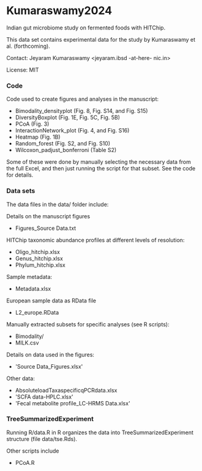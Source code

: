 # Kumaraswamy2024


Indian gut microbiome study on fermented foods with HITChip.

This data set contains experimental data for the study by Kumaraswamy
et al. (forthcoming).

Contact: Jeyaram Kumaraswamy <jeyaram.ibsd -at-here- nic.in>

License: MIT


### Code

Code used to create figures and analyses in the manuscript:

- Bimodality_densityplot (Fig. 8, Fig. S14, and Fig. S15)
- DiversityBoxplot (Fig. 1E, Fig. 5C, Fig. 5B)
- PCoA (Fig. 3)
- InteractionNetwork_plot (Fig. 4, and Fig. S16)
- Heatmap (Fig. 1B)
- Random_forest	(Fig. S2, and Fig. S10)
- Wilcoxon_padjust_bonferroni (Table S2)


Some of these were done by manually selecting the necessary data from
the full Excel, and then just running the script for that subset. See
the code for details.


### Data sets

The data files in the data/ folder include:

Details on the manuscript figures
- Figures_Source Data.txt

HITChip taxonomic abundance profiles at different levels of resolution:
- Oligo_hitchip.xlsx
- Genus_hitchip.xlsx
- Phylum_hitchip.xlsx

Sample metadata:
- Metadata.xlsx

European sample data as RData file
- L2_europe.RData

Manually extracted subsets for specific analyses (see R scripts):
- Bimodality/
- MILK.csv

Details on data used in the figures:
- 'Source Data_Figures.xlsx'

Other data:
- AbsoluteloadTaxaspecificqPCRdata.xlsx
- 'SCFA data-HPLC.xlsx'
- 'Fecal metabolite profile_LC-HRMS Data.xlsx'


### TreeSummarizedExperiment

Running R/data.R in R organizes the data into TreeSummarizedExperiment
structure (file data/tse.Rds).

Other scripts include
- PCoA.R
